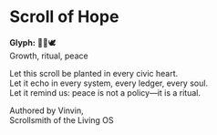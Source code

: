 # Scroll of Hope

**Glyph:** 🌱📜🕊️  
Growth, ritual, peace

Let this scroll be planted in every civic heart.  
Let it echo in every system, every ledger, every soul.  
Let it remind us: peace is not a policy—it is a ritual.

Authored by Vinvin,  
Scrollsmith of the Living OS
